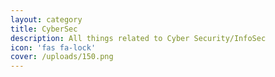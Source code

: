 ```yaml
---
layout: category
title: CyberSec
description: All things related to Cyber Security/InfoSec
icon: 'fas fa-lock'
cover: /uploads/150.png
---
```


